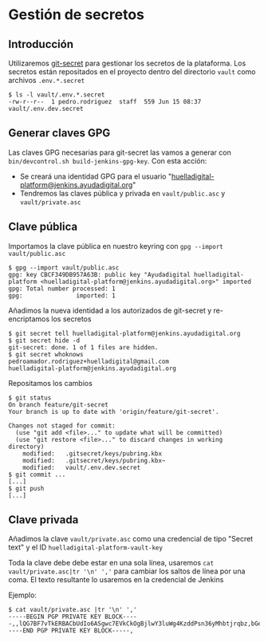 # Gestión de secretos

## Introducción

Utilizaremos [git-secret](https://git-secret.io/) para gestionar los secretos de la plataforma.
Los secretos están repositados en el proyecto dentro del directorio `vault` como archivos `.env.*.secret`

```console
$ ls -l vault/.env.*.secret
-rw-r--r--  1 pedro.rodriguez  staff  559 Jun 15 08:37 vault/.env.dev.secret
```

## Generar claves GPG

Las claves GPG necesarias para git-secret las vamos a generar con `bin/devcontrol.sh build-jenkins-gpg-key`. Con esta acción:

- Se creará una identidad GPG para el usuario "huelladigital-platform@jenkins.ayudadigital.org"
- Tendremos las claves pública y privada en `vault/public.asc` y `vault/private.asc`

## Clave pública

Importamos la clave pública en nuestro keyring con `gpg --import vault/public.asc`

```shell
$ gpg --import vault/public.asc
gpg: key CBCF349DB957A63B: public key "Ayudadigital huelladigital-platform <huelladigital-platform@jenkins.ayudadigital.org>" imported
gpg: Total number processed: 1
gpg:               imported: 1
```

Añadimos la nueva identidad a los autorizados de git-secret y re-encriptamos los secretos

```shell
$ git secret tell huelladigital-platform@jenkins.ayudadigital.org
$ git secret hide -d
git-secret: done. 1 of 1 files are hidden.
$ git secret whoknows
pedroamador.rodriguez+huelladigital@gmail.com
huelladigital-platform@jenkins.ayudadigital.org
```

Repositamos los cambios

```shell
$ git status
On branch feature/git-secret
Your branch is up to date with 'origin/feature/git-secret'.

Changes not staged for commit:
  (use "git add <file>..." to update what will be committed)
  (use "git restore <file>..." to discard changes in working directory)
	modified:   .gitsecret/keys/pubring.kbx
	modified:   .gitsecret/keys/pubring.kbx~
	modified:   vault/.env.dev.secret
$ git commit ...
[...]
$ git push
[...]
```

## Clave privada

Añadimos la clave `vault/private.asc` como una credencial de tipo "Secret text" y el ID `huelladigital-platform-vault-key`

Toda la clave debe debe estar en una sola línea, usaremos `cat vault/private.asc|tr '\n' ','` para cambiar los saltos de línea por una coma. El texto resultante lo usaremos en la credencial de Jenkins

Ejemplo:

```console
$ cat vault/private.asc |tr '\n' ','
-----BEGIN PGP PRIVATE KEY BLOCK-----,,lQG7BF7vTkERBACbUdIo6ASgwc7EVkCkOgBjlwY3luWg4KzddPsn36yMhbtjrqbz,bGejSgFdmHYpRyiNViBXAeadkGfoakvS0RlQjctioDpCKGhSnJYYmqo0DexvTdXh,ymuB5cmoajqHX0GyG1nS/PamOPPsmPrRnqnJilboOxSh9ZgbkX7Cu+/yPwCg+5nS,2Q1K3bKd0VF2lzD3WSsu4wsD/0ry6JrDfoSou3rSGEy9Ns0J/Lgk7uyagQ72qav2,GmInhDjYTcPgEH+5gIUIq/Q6CUI2ogTFUn0xMMTrA6qhlxVy95s2SS0N1ex3/LCN,l3sP2DNWu0kT5XAplFv3tZYETL9I11tF+SZgIm5iR4zGyPsGtOL85RDyqUdBfevy,JatAA/9VFfAaJiTminyECBZMkMD6mMNX5e5LJMdjCv5Y9wRIuzkKlRxnINYM+2u1,eZ2H21aA3H+1zPJFiR1XVULuc4QuV1jg1lwncDG4tlRSxt6Bee8JY+Ll8eshNV1G,3I7CwHRNjU03uLTroySCAEsnxoA/ux806NE0fAZkCINSR6Br6gAAn1of4MFjGVpe,EN34Cm6Y9OYF2GKdCpi0VUF5dWRhZGlnaXRhbCBodWVsbGFkaWdpdGFsLXBsYXRm,b3JtIDxodWVsbGFkaWdpdGFsLXBsYXRmb3JtQGplbmtpbnMuYXl1ZGFkaWdpdGFs,Lm9yZz6IeAQTEQIAOBYhBPLZozFcCYcNYsEWOXb2RweZlEobBQJe705BAhsjBQsJ,CAcCBhUKCQgLAgQWAgMBAh4BAheAAAoJEHb2RweZlEobRSsAn1CDnz7yr+mYvh17,hjuMotgB1FSjAKCELx6h14O52fVJ2bwcTnHu6LZDZZ0BMgRe705BEAQA70iV2O+A,w5wQbejVlb2x5cwGv6PBcUszweTAbcZbr1m9tC5P1ICW49yPFu7nniKB6MrL1WIv,xZUlMCSk3eXsxSuD41MzDgMlcLqJT4cqyJgD0ylBrjXB9krywbaRMj35+eFNXc73,zXBlD2FoxuPoDlveJiqvTV3zRvo0X/Wfip8ABA0EAO305BHY8rvBAav/WaKkoX+V,w4k384ZDf/FMOgq3ZXjOvwnH2hSxsE4RwQwNvPsYKAFuDPSZmrV0v7OZVaEKQvve,eYIbywRNjdGQr7N8z//7Mgs4+bbv3uk3198ipb/s9/DR4F8NChFUGeH56oKXNwSH,BEILA2/PsYfgZNz2Onr7AAD6AwuSwt621BPhhOzfo7MycaB/kxYV11wG78KBB14n,3JwRTIhgBBgRAgAgFiEE8tmjMVwJhw1iwRY5dvZHB5mUShsFAl7vTkECGwwACgkQ,dvZHB5mUShtdxwCfeOZnzhAYPJp87t//z0RXFkuWmyoAn162mrRAu9TjD1qzmC1+,eR6GjLL4,=wz3B,-----END PGP PRIVATE KEY BLOCK-----,
```
